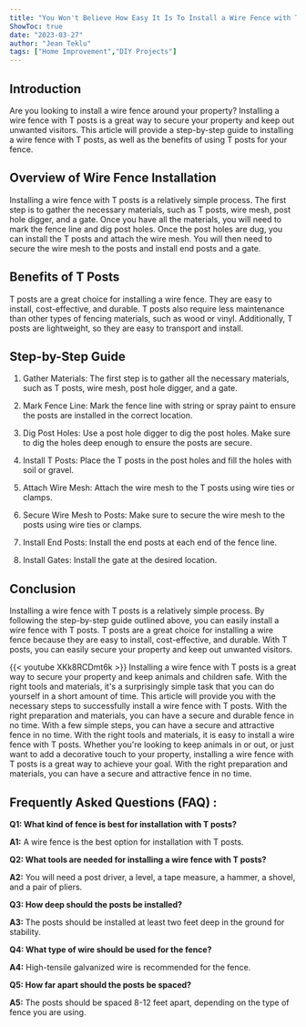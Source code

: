 ```yaml
---
title: "You Won't Believe How Easy It Is To Install a Wire Fence with T Posts!"
ShowToc: true 
date: "2023-03-27"
author: "Jean Teklu" 
tags: ["Home Improvement","DIY Projects"]
---
```

## Introduction

Are you looking to install a wire fence around your property? Installing a wire fence with T posts is a great way to secure your property and keep out unwanted visitors. This article will provide a step-by-step guide to installing a wire fence with T posts, as well as the benefits of using T posts for your fence. 

## Overview of Wire Fence Installation

Installing a wire fence with T posts is a relatively simple process. The first step is to gather the necessary materials, such as T posts, wire mesh, post hole digger, and a gate. Once you have all the materials, you will need to mark the fence line and dig post holes. Once the post holes are dug, you can install the T posts and attach the wire mesh. You will then need to secure the wire mesh to the posts and install end posts and a gate. 

## Benefits of T Posts

T posts are a great choice for installing a wire fence. They are easy to install, cost-effective, and durable. T posts also require less maintenance than other types of fencing materials, such as wood or vinyl. Additionally, T posts are lightweight, so they are easy to transport and install. 

## Step-by-Step Guide

1. Gather Materials: The first step is to gather all the necessary materials, such as T posts, wire mesh, post hole digger, and a gate. 

2. Mark Fence Line: Mark the fence line with string or spray paint to ensure the posts are installed in the correct location. 

3. Dig Post Holes: Use a post hole digger to dig the post holes. Make sure to dig the holes deep enough to ensure the posts are secure. 

4. Install T Posts: Place the T posts in the post holes and fill the holes with soil or gravel. 

5. Attach Wire Mesh: Attach the wire mesh to the T posts using wire ties or clamps. 

6. Secure Wire Mesh to Posts: Make sure to secure the wire mesh to the posts using wire ties or clamps. 

7. Install End Posts: Install the end posts at each end of the fence line. 

8. Install Gates: Install the gate at the desired location. 

## Conclusion

Installing a wire fence with T posts is a relatively simple process. By following the step-by-step guide outlined above, you can easily install a wire fence with T posts. T posts are a great choice for installing a wire fence because they are easy to install, cost-effective, and durable. With T posts, you can easily secure your property and keep out unwanted visitors.

{{< youtube XKk8RCDmt6k >}} 
Installing a wire fence with T posts is a great way to secure your property and keep animals and children safe. With the right tools and materials, it's a surprisingly simple task that you can do yourself in a short amount of time. This article will provide you with the necessary steps to successfully install a wire fence with T posts. With the right preparation and materials, you can have a secure and durable fence in no time. With a few simple steps, you can have a secure and attractive fence in no time. With the right tools and materials, it is easy to install a wire fence with T posts. Whether you're looking to keep animals in or out, or just want to add a decorative touch to your property, installing a wire fence with T posts is a great way to achieve your goal. With the right preparation and materials, you can have a secure and attractive fence in no time.

## Frequently Asked Questions (FAQ) :
**Q1: What kind of fence is best for installation with T posts?** 

**A1:** A wire fence is the best option for installation with T posts. 

**Q2: What tools are needed for installing a wire fence with T posts?**

**A2:** You will need a post driver, a level, a tape measure, a hammer, a shovel, and a pair of pliers. 

**Q3: How deep should the posts be installed?**

**A3:** The posts should be installed at least two feet deep in the ground for stability. 

**Q4: What type of wire should be used for the fence?**

**A4:** High-tensile galvanized wire is recommended for the fence. 

**Q5: How far apart should the posts be spaced?**

**A5:** The posts should be spaced 8-12 feet apart, depending on the type of fence you are using.






